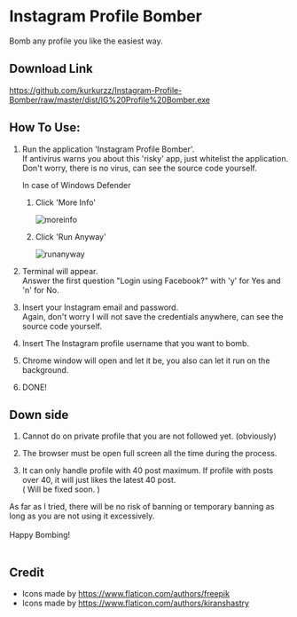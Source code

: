 # Instagram Profile Bomber
Bomb any profile you like the easiest way.

## Download Link
https://github.com/kurkurzz/Instagram-Profile-Bomber/raw/master/dist/IG%20Profile%20Bomber.exe

## How To Use:
1. Run the application 'Instagram Profile Bomber'. <br>
If antivirus warns you about this 'risky' app, just whitelist the application. Don't worry, there is no virus, can see the source code yourself.

    In case of Windows Defender
    1. Click 'More Info'

        ![moreinfo](https://user-images.githubusercontent.com/64152220/91061343-a6531b00-e65e-11ea-811a-1055e7ac300a.jpg)

    1. Click 'Run Anyway'

        ![runanyway](https://user-images.githubusercontent.com/64152220/91061765-c1be2600-e65e-11ea-8164-31ad413481fe.jpg)

1. Terminal will appear. <br>
Answer the first question "Login using Facebook?" with 'y' for Yes and 'n' for No.

1. Insert your Instagram email and password. <br>
Again, don't worry I will not save the credentials anywhere, can see the source code yourself.

1. Insert The Instagram profile username that you want to bomb.

1. Chrome window will open and let it be, you also can let it run on the background.

1. DONE!

## Down side
1. Cannot do on private profile that you are not followed yet. (obviously)

1. The browser must be open full screen all the time during the process.

1. It can only handle profile with 40 post maximum. If profile with posts over 40, it will just likes the latest 40 post. <br>
( Will be fixed soon. )

As far as I tried, there will be no risk of banning or temporary banning as long as you are not using it excessively.
<br>
<br>
Happy Bombing!
<br>
<br>

## Credit<br>
- Icons made by https://www.flaticon.com/authors/freepik
- Icons made by https://www.flaticon.com/authors/kiranshastry
